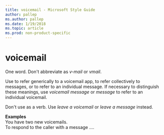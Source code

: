 ```yaml
---
title: voicemail - Microsoft Style Guide
author: pallep
ms.author: pallep
ms.date: 1/19/2018
ms.topic: article
ms.prod: non-product-specific
---
```


# voicemail

One word. Don't abbreviate as *v-mail* or *vmail*. 

Use to
refer generically to a voicemail app, to refer collectively to
messages, or to refer to an individual message. If necessary to
distinguish these meanings, use *voicemail message* or *message* to refer to an individual voicemail. 

Don't use as a verb. Use *leave a voicemail* or *leave a message* instead.

**Examples**  
You have two new voicemails.  
To respond to the caller with a message ....
